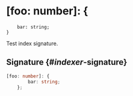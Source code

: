 # \[foo: number\]: {
        bar: string;
    }

Test index signature.

## Signature {#_indexer_-signature}

```typescript
[foo: number]: {
        bar: string;
    };
```